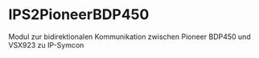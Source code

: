 # IPS2PioneerBDP450
Modul zur bidirektionalen Kommunikation zwischen Pioneer BDP450 und VSX923 zu IP-Symcon
